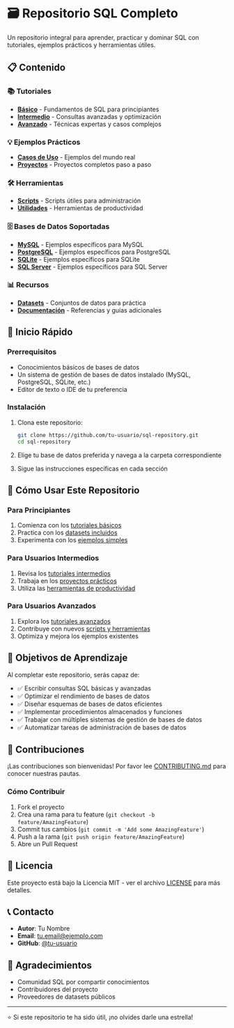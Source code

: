 # 🗃️ Repositorio SQL Completo

Un repositorio integral para aprender, practicar y dominar SQL con tutoriales, ejemplos prácticos y herramientas útiles.

## 📋 Contenido

### 📚 Tutoriales
- **[Básico](./tutoriales/basico/)** - Fundamentos de SQL para principiantes
- **[Intermedio](./tutoriales/intermedio/)** - Consultas avanzadas y optimización
- **[Avanzado](./tutoriales/avanzado/)** - Técnicas expertas y casos complejos

### 💡 Ejemplos Prácticos
- **[Casos de Uso](./ejemplos/casos-uso/)** - Ejemplos del mundo real
- **[Proyectos](./ejemplos/proyectos/)** - Proyectos completos paso a paso

### 🛠️ Herramientas
- **[Scripts](./herramientas/scripts/)** - Scripts útiles para administración
- **[Utilidades](./herramientas/utilidades/)** - Herramientas de productividad

### 🗄️ Bases de Datos Soportadas
- **[MySQL](./bases-datos/mysql/)** - Ejemplos específicos para MySQL
- **[PostgreSQL](./bases-datos/postgresql/)** - Ejemplos específicos para PostgreSQL
- **[SQLite](./bases-datos/sqlite/)** - Ejemplos específicos para SQLite
- **[SQL Server](./bases-datos/sql-server/)** - Ejemplos específicos para SQL Server

### 📊 Recursos
- **[Datasets](./recursos/datasets/)** - Conjuntos de datos para práctica
- **[Documentación](./recursos/documentacion/)** - Referencias y guías adicionales

## 🚀 Inicio Rápido

### Prerrequisitos
- Conocimientos básicos de bases de datos
- Un sistema de gestión de bases de datos instalado (MySQL, PostgreSQL, SQLite, etc.)
- Editor de texto o IDE de tu preferencia

### Instalación
1. Clona este repositorio:
   ```bash
   git clone https://github.com/tu-usuario/sql-repository.git
   cd sql-repository
   ```

2. Elige tu base de datos preferida y navega a la carpeta correspondiente
3. Sigue las instrucciones específicas en cada sección

## 📖 Cómo Usar Este Repositorio

### Para Principiantes
1. Comienza con los [tutoriales básicos](./tutoriales/basico/)
2. Practica con los [datasets incluidos](./recursos/datasets/)
3. Experimenta con los [ejemplos simples](./ejemplos/casos-uso/)

### Para Usuarios Intermedios
1. Revisa los [tutoriales intermedios](./tutoriales/intermedio/)
2. Trabaja en los [proyectos prácticos](./ejemplos/proyectos/)
3. Utiliza las [herramientas de productividad](./herramientas/utilidades/)

### Para Usuarios Avanzados
1. Explora los [tutoriales avanzados](./tutoriales/avanzado/)
2. Contribuye con nuevos [scripts y herramientas](./herramientas/scripts/)
3. Optimiza y mejora los ejemplos existentes

## 🎯 Objetivos de Aprendizaje

Al completar este repositorio, serás capaz de:

- ✅ Escribir consultas SQL básicas y avanzadas
- ✅ Optimizar el rendimiento de bases de datos
- ✅ Diseñar esquemas de bases de datos eficientes
- ✅ Implementar procedimientos almacenados y funciones
- ✅ Trabajar con múltiples sistemas de gestión de bases de datos
- ✅ Automatizar tareas de administración de bases de datos

## 🤝 Contribuciones

¡Las contribuciones son bienvenidas! Por favor lee [CONTRIBUTING.md](./CONTRIBUTING.md) para conocer nuestras pautas.

### Cómo Contribuir
1. Fork el proyecto
2. Crea una rama para tu feature (`git checkout -b feature/AmazingFeature`)
3. Commit tus cambios (`git commit -m 'Add some AmazingFeature'`)
4. Push a la rama (`git push origin feature/AmazingFeature`)
5. Abre un Pull Request

## 📄 Licencia

Este proyecto está bajo la Licencia MIT - ver el archivo [LICENSE](./LICENSE) para más detalles.

## 📞 Contacto

- **Autor**: Tu Nombre
- **Email**: tu.email@ejemplo.com
- **GitHub**: [@tu-usuario](https://github.com/tu-usuario)

## 🙏 Agradecimientos

- Comunidad SQL por compartir conocimientos
- Contribuidores del proyecto
- Proveedores de datasets públicos

---

⭐ Si este repositorio te ha sido útil, ¡no olvides darle una estrella!


